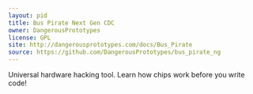 ```yaml
---
layout: pid
title: Bus Pirate Next Gen CDC
owner: DangerousPrototypes
license: GPL
site: http://dangerousprototypes.com/docs/Bus_Pirate
source: https://github.com/DangerousPrototypes/bus_pirate_ng
---
```

Universal hardware hacking tool. Learn how chips work before you write code!

